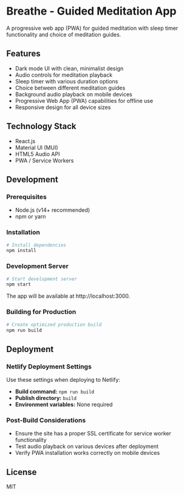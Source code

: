# Breathe - Guided Meditation App

A progressive web app (PWA) for guided meditation with sleep timer functionality and choice of meditation guides.

## Features

- Dark mode UI with clean, minimalist design
- Audio controls for meditation playback
- Sleep timer with various duration options
- Choice between different meditation guides
- Background audio playback on mobile devices
- Progressive Web App (PWA) capabilities for offline use
- Responsive design for all device sizes

## Technology Stack

- React.js
- Material UI (MUI)
- HTML5 Audio API
- PWA / Service Workers

## Development

### Prerequisites

- Node.js (v14+ recommended)
- npm or yarn

### Installation

```bash
# Install dependencies
npm install
```

### Development Server

```bash
# Start development server
npm start
```

The app will be available at http://localhost:3000.

### Building for Production

```bash
# Create optimized production build
npm run build
```

## Deployment

### Netlify Deployment Settings

Use these settings when deploying to Netlify:

- **Build command:** `npm run build`
- **Publish directory:** `build`
- **Environment variables:** None required

### Post-Build Considerations

- Ensure the site has a proper SSL certificate for service worker functionality
- Test audio playback on various devices after deployment
- Verify PWA installation works correctly on mobile devices

## License

MIT